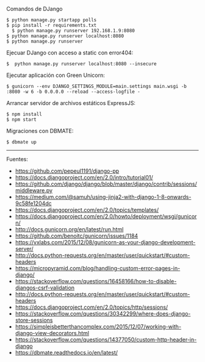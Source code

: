 Comandos de DJango

    $ python manage.py startapp polls
    $ pip install -r requirements.txt
	  $ python manage.py runserver 192.168.1.9:8080
    $ python manage.py runserver localhost:8080
    $ python manage.py runserver

Ejecuar DJango con acceso a static con error404:

    $  python manage.py runserver localhost:8080 --insecure

Ejecutar aplicación con Green Unicorn:

    $ gunicorn --env DJANGO_SETTINGS_MODULE=main.settings main.wsgi -b :8080 -w 6 -b 0.0.0.0 --reload --access-logfile -

Arrancar servidor de archivos estáticos ExpressJS:

    $ npm install
    $ npm start

Migraciones con DBMATE:

    $ dbmate up

---

Fuentes:

+ https://github.com/pepeul1191/django-pp
+ https://docs.djangoproject.com/en/2.0/intro/tutorial01/
+ https://github.com/django/django/blob/master/django/contrib/sessions/middleware.py
+ https://medium.com/@samuh/using-jinja2-with-django-1-8-onwards-9c58fe1204dc
+ https://docs.djangoproject.com/en/2.0/topics/templates/
+ https://docs.djangoproject.com/en/2.0/howto/deployment/wsgi/gunicorn/
+ http://docs.gunicorn.org/en/latest/run.html
+ https://github.com/benoitc/gunicorn/issues/1184
+ https://vxlabs.com/2015/12/08/gunicorn-as-your-django-development-server/
+ http://docs.python-requests.org/en/master/user/quickstart/#custom-headers
+ https://micropyramid.com/blog/handling-custom-error-pages-in-django/
+ https://stackoverflow.com/questions/16458166/how-to-disable-djangos-csrf-validation
+ http://docs.python-requests.org/en/master/user/quickstart/#custom-headers
+ https://docs.djangoproject.com/en/2.0/topics/http/sessions/
+ https://stackoverflow.com/questions/30342299/where-does-django-store-sessions
+ https://simpleisbetterthancomplex.com/2015/12/07/working-with-django-view-decorators.html
+ https://stackoverflow.com/questions/14377050/custom-http-header-in-django
+ https://dbmate.readthedocs.io/en/latest/
